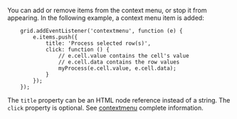 You can add or remove items from the context menu, or stop it from appearing.
In the following example, a context menu item is added:

        grid.addEventListener('contextmenu', function (e) {
            e.items.push({
                title: 'Process selected row(s)',
                click: function () {
                    // e.cell.value contains the cell's value
                    // e.cell.data contains the row values
                    myProcess(e.cell.value, e.cell.data);
                }
            });
        });

The `title` property can be an HTML node reference instead of a string.
The `click` property is optional.  See [contextmenu](https://tonygermaneri.github.io/canvas-datagrid/docs/canvasDatagrid.contextMenuItem.html) complete information.
